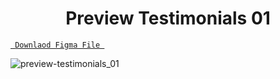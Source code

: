 <h1 align="center">Preview Testimonials 01</h1>

<a align ="center" href="https://github.com/Dezenix/website-screens/blob/main/Team_Section/Team01/Team01.fig "> `  Downlaod Figma File  `</a>


![preview-testimonials_01](https://github.com/Dezenix/website-screens/blob/main/Team_Section/Team01/Preview%20Team%2001.png)

